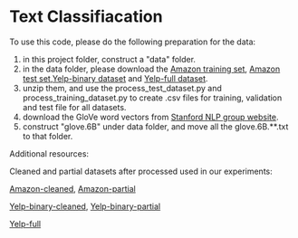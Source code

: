 # Text Classifiacation

To use this code, please do the following preparation for the data:

1. in this project folder, construct a "data" folder.
2. in the data folder, please download the [Amazon training set](https://drive.google.com/file/d/0Bz8a_Dbh9QhbZEwyekt6Q08zMFE/view), [Amazon test set](https://drive.google.com/file/d/0Bz8a_Dbh9QhbVVlPUHFNWTQ4c0k/view),[Yelp-binary dataset](https://drive.google.com/drive/folders/0Bz8a_Dbh9Qhbfll6bVpmNUtUcFdjYmF2SEpmZUZUcVNiMUw1TWN6RDV3a0JHT3kxLVhVR2M) and [Yelp-full dataset](https://drive.google.com/drive/folders/0Bz8a_Dbh9Qhbfll6bVpmNUtUcFdjYmF2SEpmZUZUcVNiMUw1TWN6RDV3a0JHT3kxLVhVR2M).
3. unzip them, and use the process_test_dataset.py and process_training_dataset.py to create .csv files for training, validation and test file for all datasets. 
4. download the GloVe word vectors from [Stanford NLP group website](http://nlp.stanford.edu/data/glove.6B.zip).
5. construct "glove.6B" under data folder, and move all the glove.6B.\*\*.txt to that folder.

Additional resources:

Cleaned and partial datasets after processed used in our experiments: 

[Amazon-cleaned](https://drive.google.com/file/d/1WwkSZhI6-mM6SjDhr-bEG_K00CUfWPYU/view?usp=sharing), [Amazon-partial](https://drive.google.com/file/d/1PIFWQjcPHDUbf5eJO0Rdl785X7lpi1WU/view?usp=sharing)

[Yelp-binary-cleaned](https://drive.google.com/file/d/14BoP7jfn6NYVVPkVLhsJ-G-jdJjUXzyM/view?usp=sharing), [Yelp-binary-partial](https://drive.google.com/file/d/1AKR84HUeC9ezPJEwGaWVDcJ8bCa0rk3Q/view?usp=sharing)

[Yelp-full](https://drive.google.com/file/d/1bgef_XLR4YJdcFyYQtA0F2ldDJpQj-pM/view?usp=sharing)



   